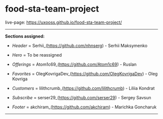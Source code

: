 # food-sta-team-project

live-page:  https://uxooss.github.io/food-sta-team-project/

-------------------------

**Sections assigned:**

* _Header_ =
Serhii_(https://github.com/nhnserg) - Serhii Maksymenko 

* _Hero_ = 
To be reassigned

* _Offerings_ = 
Atom1c69_(https://github.com/Atom1c69) - Ruslan

* _Favorites_ = 
OlegKovrigaDev_(https://github.com/OlegKovrigaDev) - Oleg Kovriga

* _Customers_ = 
lilithcrumb_(https://github.com/lilithcrumb) - Liliia Kondrat

* _Subscribe_ = 
serser29_(https://github.com/serser29) - Sergey Savsun

* _Footer_ = 
akchiram_(https://github.com/akchiram)  - Marichka Goncharuk

------
